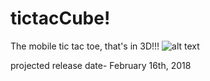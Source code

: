 # tictacCube!
The mobile tic tac toe, that's in 3D!!!
![alt text](https://photos.google.com/photo/AF1QipNxdUEH6Ngq2CeRPfGovMpesCum9DtYsNUyao2o)

projected release date- February 16th, 2018
